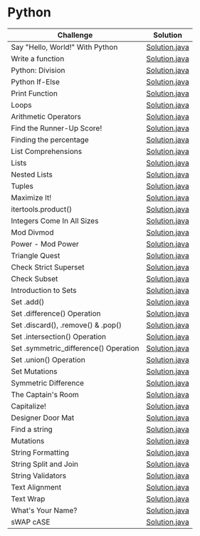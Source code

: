 # **Python**

| Challenge | Solution     
| ------------- |:-------------:|
|Say "Hello, World!" With Python|[Solution.java](https://github.com/HasanliGulshan/HackerRank_solutions/blob/master/Python/Introduction/Say%20%22Hello%2C%20World!%22%20With%20Python)|
|Write a function|[Solution.java](https://github.com/HasanliGulshan/HackerRank_solutions/blob/master/Python/Introduction/Write%20a%20function)|
|Python: Division|[Solution.java](https://github.com/HasanliGulshan/HackerRank_solutions/blob/master/Python/Introduction/Python:%20Division)|
|Python If-Else|[Solution.java](https://github.com/HasanliGulshan/HackerRank_solutions/blob/master/Python/Introduction/Python%20If-Else)|
|Print Function|[Solution.java](https://github.com/HasanliGulshan/HackerRank_solutions/blob/master/Python/Introduction/Print%20Function)|
|Loops|[Solution.java](https://github.com/HasanliGulshan/HackerRank_solutions/blob/master/Python/Introduction/Loops)|
|Arithmetic Operators|[Solution.java](https://github.com/HasanliGulshan/HackerRank_solutions/blob/master/Python/Introduction/Arithmetic%20Operators)|
|Find the Runner-Up Score!|[Solution.java](https://github.com/HasanliGulshan/HackerRank_solutions/blob/master/Python/Basic%20Data%20Types/Find%20the%20Runner-Up%20Score!)|
|Finding the percentage|[Solution.java](https://github.com/HasanliGulshan/HackerRank_solutions/blob/master/Python/Basic%20Data%20Types/Finding%20the%20percentage)|
|List Comprehensions|[Solution.java](https://github.com/HasanliGulshan/HackerRank_solutions/blob/master/Python/Basic%20Data%20Types/List%20Comprehensions)|
|Lists|[Solution.java](https://github.com/HasanliGulshan/HackerRank_solutions/blob/master/Python/Basic%20Data%20Types/Lists)|
|Nested Lists|[Solution.java](https://github.com/HasanliGulshan/HackerRank_solutions/blob/master/Python/Basic%20Data%20Types/Nested%20Lists)|
|Tuples|[Solution.java](https://github.com/HasanliGulshan/HackerRank_solutions/blob/master/Python/Basic%20Data%20Types/Tuples)|
|Maximize It!|[Solution.java](https://github.com/HasanliGulshan/HackerRank_solutions/blob/master/Python/Itertools/Maximize%20It!)|
|itertools.product()|[Solution.java](https://github.com/HasanliGulshan/HackerRank_solutions/blob/master/Python/Itertools/itertools.product())|
|Integers Come In All Sizes|[Solution.java](https://github.com/HasanliGulshan/HackerRank_solutions/blob/master/Python/Math/Integers%20Come%20In%20All%20Sizes)|
|Mod Divmod|[Solution.java](https://github.com/HasanliGulshan/HackerRank_solutions/blob/master/Python/Math/Mod%20Divmod)|
|Power - Mod Power|[Solution.java](https://github.com/HasanliGulshan/HackerRank_solutions/blob/master/Python/Math/Power%20-%20Mod%20Power)|
|Triangle Quest|[Solution.java](https://github.com/HasanliGulshan/HackerRank_solutions/blob/master/Python/Math/Triangle%20Quest)|
|Check Strict Superset|[Solution.java](https://github.com/HasanliGulshan/HackerRank_solutions/blob/master/Python/Sets/Check%20Strict%20Superset)|
|Check Subset|[Solution.java](https://github.com/HasanliGulshan/HackerRank_solutions/blob/master/Python/Sets/Check%20Subset)|
|Introduction to Sets|[Solution.java](https://github.com/HasanliGulshan/HackerRank_solutions/blob/master/Python/Sets/Introduction%20to%20Sets)|
|Set .add()|[Solution.java](https://github.com/HasanliGulshan/HackerRank_solutions/blob/master/Python/Sets/Set%20.add())|
|Set .difference() Operation|[Solution.java](https://github.com/HasanliGulshan/HackerRank_solutions/blob/master/Python/Sets/Set%20.difference()%20Operation)|
|Set .discard(), .remove() & .pop()|[Solution.java](https://github.com/HasanliGulshan/HackerRank_solutions/blob/master/Python/Sets/Set%20.discard()%2C%20.remove()%20%26%20.pop())|
|Set .intersection() Operation|[Solution.java](https://github.com/HasanliGulshan/HackerRank_solutions/blob/master/Python/Sets/Set%20.intersection()%20Operation)|
|Set .symmetric_difference() Operation|[Solution.java](https://github.com/HasanliGulshan/HackerRank_solutions/blob/master/Python/Sets/Set%20.symmetric_difference()%20Operation)|
|Set .union() Operation|[Solution.java](https://github.com/HasanliGulshan/HackerRank_solutions/blob/master/Python/Sets/Set%20.union()%20Operation)|
|Set Mutations|[Solution.java](https://github.com/HasanliGulshan/HackerRank_solutions/blob/master/Python/Sets/Set%20Mutations)|
|Symmetric Difference|[Solution.java](https://github.com/HasanliGulshan/HackerRank_solutions/blob/master/Python/Sets/Symmetric%20Difference)|
|The Captain's Room|[Solution.java](https://github.com/HasanliGulshan/HackerRank_solutions/blob/master/Python/Sets/The%20Captain's%20Room)|
|Capitalize!|[Solution.java](https://github.com/HasanliGulshan/HackerRank_solutions/blob/master/Python/Strings/Capitalize!)|
|Designer Door Mat|[Solution.java](https://github.com/HasanliGulshan/HackerRank_solutions/blob/master/Python/Strings/Designer%20Door%20Mat)|
|Find a string|[Solution.java](https://github.com/HasanliGulshan/HackerRank_solutions/blob/master/Python/Strings/Find%20a%20string)|
|Mutations|[Solution.java](https://github.com/HasanliGulshan/HackerRank_solutions/blob/master/Python/Strings/Mutations)|
|String Formatting|[Solution.java](https://github.com/HasanliGulshan/HackerRank_solutions/blob/master/Python/Strings/String%20Formatting)|
|String Split and Join|[Solution.java](https://github.com/HasanliGulshan/HackerRank_solutions/blob/master/Python/Strings/String%20Split%20and%20Join)|
|String Validators|[Solution.java](https://github.com/HasanliGulshan/HackerRank_solutions/blob/master/Python/Strings/String%20Validators)|
|Text Alignment|[Solution.java](https://github.com/HasanliGulshan/HackerRank_solutions/blob/master/Python/Strings/Text%20Alignment)|
|Text Wrap|[Solution.java](https://github.com/HasanliGulshan/HackerRank_solutions/blob/master/Python/Strings/Text%20Wrap)|
|What's Your Name?|[Solution.java](https://github.com/HasanliGulshan/HackerRank_solutions/blob/master/Python/Strings/What's%20Your%20Name%3F)|
|sWAP cASE|[Solution.java](https://github.com/HasanliGulshan/HackerRank_solutions/blob/master/Python/Strings/sWAP%20cASE)|
